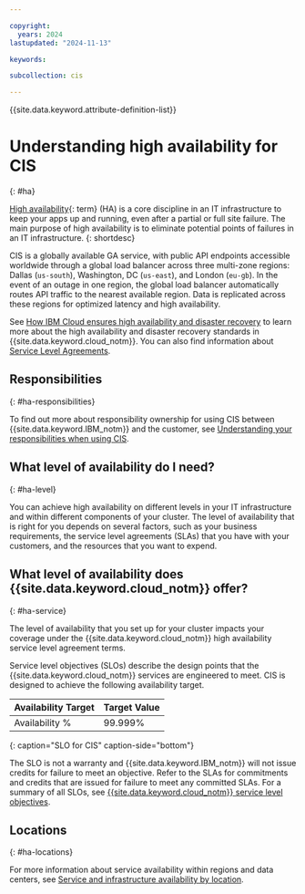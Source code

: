 ```yaml
---

copyright:
  years: 2024
lastupdated: "2024-11-13"

keywords:

subcollection: cis

---
```


{{site.data.keyword.attribute-definition-list}}

# Understanding high availability for CIS
{: #ha}

[High availability](#x2284708){: term} (HA) is a core discipline in an IT infrastructure to keep your apps up and running, even after a partial or full site failure. The main purpose of high availability is to eliminate potential points of failures in an IT infrastructure.
{: shortdesc}

CIS is a globally available GA service, with public API endpoints accessible worldwide through a global load balancer across three multi-zone regions: Dallas (`us-south`), Washington, DC (`us-east`), and London (`eu-gb`). In the event of an outage in one region, the global load balancer automatically routes API traffic to the nearest available region. Data is replicated across these regions for optimized latency and high availability.

See [How IBM Cloud ensures high availability and disaster recovery](/docs/overview?topic=overview-zero-downtime#zero-downtime) to learn more about the high availability and disaster recovery standards in {{site.data.keyword.cloud_notm}}. You can also find information about [Service Level Agreements](/docs/overview?topic=overview-slas#slas).

## Responsibilities
{: #ha-responsibilities}

To find out more about responsibility ownership for using CIS between {{site.data.keyword.IBM_notm}} and the customer, see [Understanding your responsibilities when using CIS](/docs/cis?topic=cis-responsibilities-cis).

## What level of availability do I need?
{: #ha-level}

You can achieve high availability on different levels in your IT infrastructure and within different components of your cluster. The level of availability that is right for you depends on several factors, such as your business requirements, the service level agreements (SLAs) that you have with your customers, and the resources that you want to expend.

## What level of availability does {{site.data.keyword.cloud_notm}} offer?
{: #ha-service}

The level of availability that you set up for your cluster impacts your coverage under the {{site.data.keyword.cloud_notm}} high availability service level agreement terms.

Service level objectives (SLOs) describe the design points that the {{site.data.keyword.cloud_notm}} services are engineered to meet. CIS is designed to achieve the following availability target.

| Availability Target | Target Value   |
|---|---|
|  Availability % | 99.999%  |
{: caption="SLO for CIS" caption-side="bottom"}

The SLO is not a warranty and {{site.data.keyword.IBM_notm}} will not issue credits for failure to meet an objective. Refer to the SLAs for commitments and credits that are issued for failure to meet any committed SLAs. For a summary of all SLOs, see [{{site.data.keyword.cloud_notm}} service level objectives](/docs/overview?topic=overview-slo).

## Locations
{: #ha-locations}

For more information about service availability within regions and data centers, see [Service and infrastructure availability by location](/docs/overview?topic=overview-services_region).
